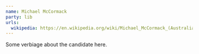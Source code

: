 ```yaml
---
name: Michael McCormack
party: lib
urls:
  wikipedia: https://en.wikipedia.org/wiki/Michael_McCormack_(Australian_politician)
---
```

Some verbiage about the candidate here.

